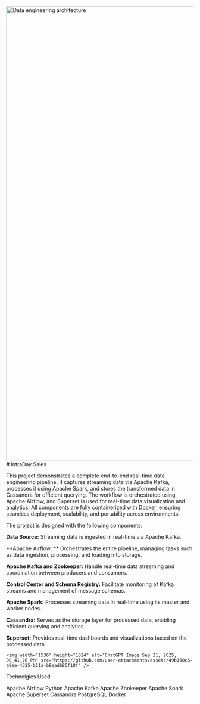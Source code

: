 <img width="3274" height="1221" alt="Data engineering architecture" src="https://github.com/user-attachments/assets/a241593f-c83e-4d4c-b593-efb2ca6f76c8" />
# IntraDay Sales

This project demonstrates a complete end-to-end real-time data engineering pipeline. It captures streaming data via Apache Kafka, processes it using Apache Spark, and stores the transformed data in Cassandra for efficient querying. The workflow is orchestrated using Apache Airflow, and Superset is used for real-time data visualization and analytics. All components are fully containerized with Docker, ensuring seamless deployment, scalability, and portability across environments.






The project is designed with the following components:

**Data Source:** Streaming data is ingested in real-time via Apache Kafka.

**Apache Airflow: ** Orchestrates the entire pipeline, managing tasks such as data ingestion, processing, and loading into storage.

**Apache Kafka and Zookeeper:** Handle real-time data streaming and coordination between producers and consumers.

**Control Center and Schema Registry:** Facilitate monitoring of Kafka streams and management of message schemas.

**Apache Spark:** Processes streaming data in real-time using its master and worker nodes.

**Cassandra:** Serves as the storage layer for processed data, enabling efficient querying and analytics.

**Superset:** Provides real-time dashboards and visualizations based on the processed data.

    <img width="1536" height="1024" alt="ChatGPT Image Sep 21, 2025, 08_41_26 PM" src="https://github.com/user-attachments/assets/49b190c6-a9ee-4325-b11a-b8eadb85f18f" />

Technolgies Used

Apache Airflow
Python
Apache Kafka
Apache Zookeeper
Apache Spark
Apache Superset
Cassandra
PostgreSQL
Docker






